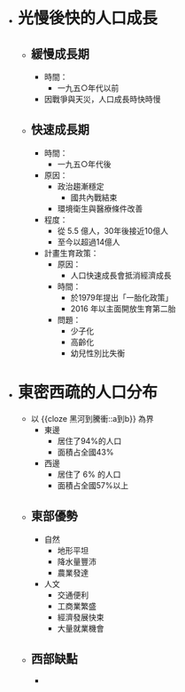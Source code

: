 - # 光慢後快的人口成長
	- ## 緩慢成長期
		- 時間：
			- 一九五○年代以前
		- 因戰爭與天災，人口成長時快時慢
	- ## 快速成長期
		- 時間：
			- 一九五○年代後
		- 原因：
			- 政治趨漸穩定
				- 國共內戰結束
			- 環境衛生與醫療條件改善
		- 程度：
			- 從 5.5 億人，30年後接近10億人
			- 至今以超過14億人
		- 計畫生育政策：
			- 原因：
				- 人口快速成長會抵消經濟成長
			- 時間：
				- 於1979年提出「一胎化政策」
				- 2016 年以主面開放生育第二胎
			- 問題：
				- 少子化
				- 高齡化
				- 幼兒性別比失衡
- # 東密西疏的人口分布
	- 以 {{cloze 黑河到騰衝::a到b}} 為界
		- 東邊
			- 居住了94%的人口
			- 面積占全國43%
		- 西邊
			- 居住了 6% 的人口
			- 面積占全國57%以上
	- ## 東部優勢
		- 自然
			- 地形平坦
			- 降水量豐沛
			- 農業發達
		- 人文
			- 交通便利
			- 工商業繁盛
			- 經濟發展快束
			- 大量就業機會
	- ## 西部缺點
		-